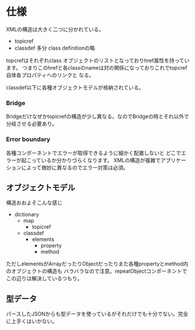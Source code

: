 # 仕様

XMLの構造は大きく二つに分かれている。

- topicref
- classdef 多分 class definitionの略

topcrefはそれぞれclass オブジェクトのリストとなっておりhref属性を持っています。
つまりこのhrefと各classのnameは対の関係になっておりこれでtopcref自体各プロパティへのリンクと
なる。

classdef以下に各種オブジェクトモデルが格納されている。

### Bridge
Bridgeだけなぜかtopicrefの構造が少し異なる。なのでBridgeの時とそれ以外で分岐させる必要あり。

### Error boundary
各種コンポーネントでエラーが取得できるように細かく配置しないと
どこでエラーが起こっているか分かりづらくなります。
XMLの構造が複雑でアプリケーションによって微妙に異なるのでエラー対策は必須。


## オブジェクトモデル

構造おおよそこんな感じ
- dictionary
    - map
       - topicref
    - classdef
       - elements
  	      - property
  	      - method

ただしelementsがArrayだったりObjectだったりまた各種propertyとmethod内のオブジェクトの構造も
バラバラなので注意。repeatObjectコンポーネントでこの辺りは解決しているつもり。

## 型データ
パースしたJSONからも型データを使っているがそれだけでも十分でない。完全に上手くはいかない。